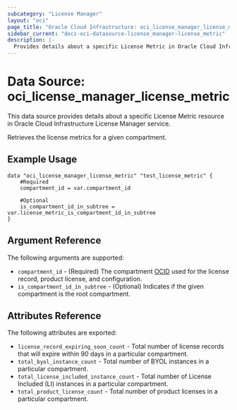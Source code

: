 ```yaml
---
subcategory: "License Manager"
layout: "oci"
page_title: "Oracle Cloud Infrastructure: oci_license_manager_license_metric"
sidebar_current: "docs-oci-datasource-license_manager-license_metric"
description: |-
  Provides details about a specific License Metric in Oracle Cloud Infrastructure License Manager service
---
```


# Data Source: oci_license_manager_license_metric
This data source provides details about a specific License Metric resource in Oracle Cloud Infrastructure License Manager service.

Retrieves the license metrics for a given compartment.

## Example Usage

```hcl
data "oci_license_manager_license_metric" "test_license_metric" {
	#Required
	compartment_id = var.compartment_id

	#Optional
	is_compartment_id_in_subtree = var.license_metric_is_compartment_id_in_subtree
}
```

## Argument Reference

The following arguments are supported:

* `compartment_id` - (Required) The compartment [OCID](https://docs.cloud.oracle.com/iaas/Content/General/Concepts/identifiers.htm) used for the license record, product license, and configuration. 
* `is_compartment_id_in_subtree` - (Optional) Indicates if the given compartment is the root compartment.


## Attributes Reference

The following attributes are exported:

* `license_record_expiring_soon_count` - Total number of license records that will expire within 90 days in a particular compartment. 
* `total_byol_instance_count` - Total number of BYOL instances in a particular compartment. 
* `total_license_included_instance_count` - Total number of License Included (LI) instances in a particular compartment. 
* `total_product_license_count` - Total number of product licenses in a particular compartment. 

